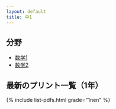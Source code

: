 ```yaml
---
layout: default
title: 中1
---
```



## 分野
- [数学1](/1nen/数学1/)
- [数学2](/2nen/数学2/)
## 最新のプリント一覧（1年）
{% include list-pdfs.html grade="1nen" %}
